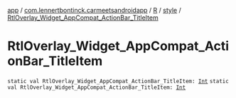 [app](../../../index.md) / [com.lennertbontinck.carmeetsandroidapp](../../index.md) / [R](../index.md) / [style](index.md) / [RtlOverlay_Widget_AppCompat_ActionBar_TitleItem](./-rtl-overlay_-widget_-app-compat_-action-bar_-title-item.md)

# RtlOverlay_Widget_AppCompat_ActionBar_TitleItem

`static val RtlOverlay_Widget_AppCompat_ActionBar_TitleItem: `[`Int`](https://kotlinlang.org/api/latest/jvm/stdlib/kotlin/-int/index.html)
`static val RtlOverlay_Widget_AppCompat_ActionBar_TitleItem: `[`Int`](https://kotlinlang.org/api/latest/jvm/stdlib/kotlin/-int/index.html)